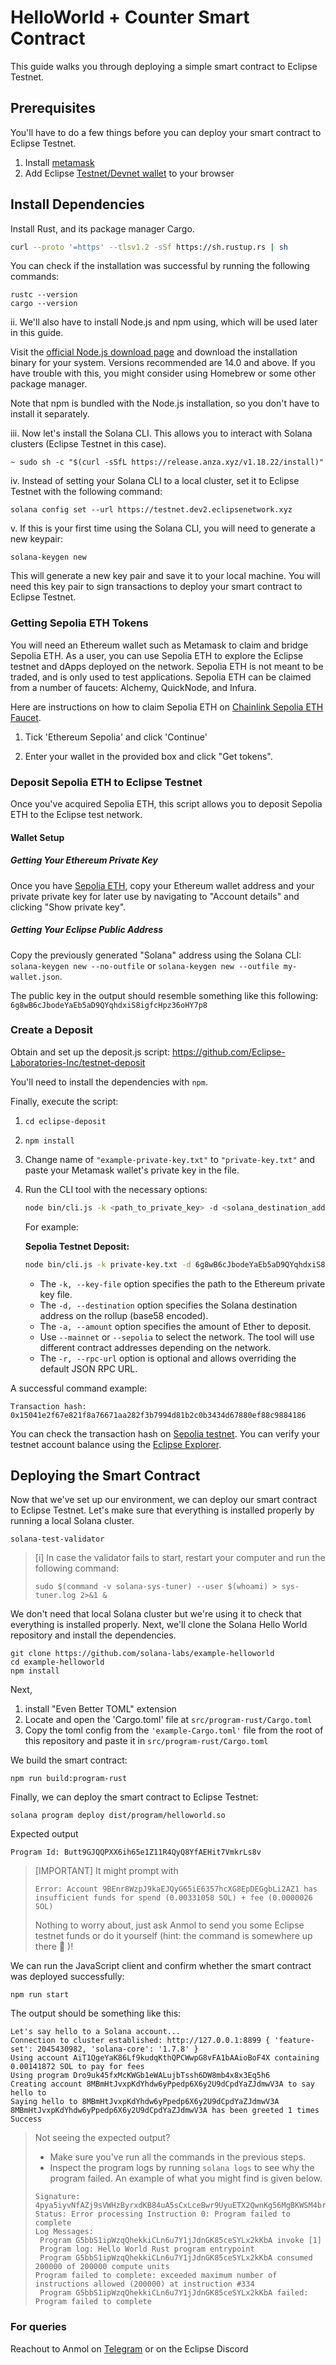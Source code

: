 # HelloWorld + Counter Smart Contract
This guide walks you through deploying a simple smart contract to Eclipse Testnet.

## Prerequisites
You'll have to do a few things before you can deploy your smart contract to Eclipse Testnet.

1. Install [metamask](https://metamask.io/download/)
2. Add Eclipse [Testnet/Devnet wallet](https://docs.eclipse.xyz/developers/wallet/testnet-and-devnet-wallets) to your browser 

## Install Dependencies
Install Rust, and its package manager Cargo.


```bash
curl --proto '=https' --tlsv1.2 -sSf https://sh.rustup.rs | sh
```

You can check if the installation was successful by running the following commands:

```
rustc --version
cargo --version
```

ii. We'll also have to install Node.js and npm using, which will be used later in this guide.

Visit the [official Node.js download page](https://arc.net/l/quote/lhmguvbu) and download the installation binary for your system. Versions recommended are 14.0 and above. If you have trouble with this, you might consider using Homebrew or some other package manager.

Note that npm is bundled with the Node.js installation, so you don't have to install it separately.

iii. Now let's install the Solana CLI. This allows you to interact with Solana clusters (Eclipse Testnet in this case).

```
~ sudo sh -c "$(curl -sSfL https://release.anza.xyz/v1.18.22/install)"
```

iv. Instead of setting your Solana CLI to a local cluster, set it to Eclipse Testnet with the following command:

```
solana config set --url https://testnet.dev2.eclipsenetwork.xyz
```

v. If this is your first time using the Solana CLI, you will need to generate a new keypair:

```
solana-keygen new
```

This will generate a new key pair and save it to your local machine. You will need this key pair to sign transactions to deploy your smart contract to Eclipse Testnet.

### Getting Sepolia ETH Tokens
You will need an Ethereum wallet such as Metamask to claim and bridge Sepolia ETH. As a user, you can use Sepolia ETH to explore the Eclipse testnet and dApps deployed on the network. Sepolia ETH is not meant to be traded, and is only used to test applications. Sepolia ETH can be claimed from a number of faucets: Alchemy, QuickNode, and Infura. 

Here are instructions on how to claim Sepolia ETH on [Chainlink Sepolia ETH Faucet](https://faucets.chain.link/sepolia). 

1. Tick 'Ethereum Sepolia' and click 'Continue'

2. Enter your wallet in the provided box and click "Get tokens".

### Deposit Sepolia ETH to Eclipse Testnet
Once you've acquired Sepolia ETH, this script allows you to deposit Sepolia ETH to the Eclipse test network.

#### Wallet Setup

##### Getting Your Ethereum Private Key
Once you have [Sepolia ETH](https://faucets.chain.link/sepolia), copy your Ethereum wallet address and your private private key for later use by navigating to "Account details" and clicking "Show private key".

##### Getting Your Eclipse Public Address
Copy the previously generated "Solana" address using the Solana CLI: ```solana-keygen new --no-outfile``` or ```solana-keygen new --outfile my-wallet.json```.

The public key in the output should resemble something like this following: ```6g8wB6cJbodeYaEb5aD9QYqhdxiS8igfcHpz36oHY7p8```

### Create a Deposit
Obtain and set up the deposit.js script: https://github.com/Eclipse-Laboratories-Inc/testnet-deposit

You'll need to install the dependencies with ```npm```.


Finally, execute the script:

1. ```cd eclipse-deposit```
2. ```npm install```
3. Change name of ``"example-private-key.txt"`` to ``"private-key.txt"`` and paste your Metamask wallet's private key in the file.
4. Run the CLI tool with the necessary options:
    ```bash
    node bin/cli.js -k <path_to_private_key> -d <solana_destination_address> -a <amount_in_ether> --mainnet|--sepolia 
    ```

   For example:

   **Sepolia Testnet Deposit:**
    ```bash
    node bin/cli.js -k private-key.txt -d 6g8wB6cJbodeYaEb5aD9QYqhdxiS8igfcHpz36oHY7p8 -a 0.004 --sepolia
    ```

   - The `-k, --key-file` option specifies the path to the Ethereum private key file.
   - The `-d, --destination` option specifies the Solana destination address on the rollup (base58 encoded).
   - The `-a, --amount` option specifies the amount of Ether to deposit.
   - Use `--mainnet` or `--sepolia` to select the network. The tool will use different contract addresses depending on the network.
   - The `-r, --rpc-url` option is optional and allows overriding the default JSON RPC URL.

A successful command example:

```Output
Transaction hash: 0x15041e2f67e821f8a76671aa282f3b7994d81b2c0b3434d67880ef88c9884186
```
You can check the transaction hash on [Sepolia testnet](https://sepolia.etherscan.io/).
You can verify your testnet account balance using the [Eclipse Explorer](https://explorer.dev.eclipsenetwork.xyz/?cluster=testnet).

## Deploying the Smart Contract​
Now that we've set up our environment, we can deploy our smart contract to Eclipse Testnet. Let's make sure that everything is installed properly by running a local Solana cluster.

```Copy
solana-test-validator
```
 
> [i] In case the validator fails to start, restart your computer and run the following command:
>```
>sudo $(command -v solana-sys-tuner) --user $(whoami) > sys-tuner.log 2>&1 &
>```
>

We don't need that local Solana cluster but we're using it to check that everything is installed properly. Next, we'll clone the Solana Hello World repository and install the dependencies.

```Copy
git clone https://github.com/solana-labs/example-helloworld
cd example-helloworld
npm install
```
Next, 
1. install "Even Better TOML" extension
2. Locate and open the 'Cargo.toml' file at ```src/program-rust/Cargo.toml```
3. Copy the toml config from the ```'example-Cargo.toml'``` file from the root of this repository and paste it in ```src/program-rust/Cargo.toml```

We build the smart contract:

```Copy
npm run build:program-rust
```

Finally, we can deploy the smart contract to Eclipse Testnet:

```Copy
solana program deploy dist/program/helloworld.so
```

Expected output
```
Program Id: Butt9GJQQPXX6ih65e1Z11R4QyQ8YfAEHit7VmkrLs8v
```
>[IMPORTANT]
> It might prompt with
>```
>Error: Account 9BEnr8WzpJ9kaEJQyG65iE6357hcXG8EpDEGgbLi2AZ1 has insufficient funds for spend (0.00331058 SOL) + fee (0.0000026 SOL)
>```
>
>Nothing to worry about, just ask Anmol to send you some Eclipse testnet funds or do it yourself (hint: the command is somewhere up there :eyes: )!

We can run the JavaScript client and confirm whether the smart contract was deployed successfully:

```Copy
npm run start
```

The output should be something like this:

```
Let's say hello to a Solana account...
Connection to cluster established: http://127.0.0.1:8899 { 'feature-set': 2045430982, 'solana-core': '1.7.8' }
Using account AiT1QgeYaK86Lf9kudqKthQPCWwpG8vFA1bAAioBoF4X containing 0.00141872 SOL to pay for fees
Using program Dro9uk45fxMcKWGb1eWALujbTssh6DW8mb4x8x3Eq5h6
Creating account 8MBmHtJvxpKdYhdw6yPpedp6X6y2U9dCpdYaZJdmwV3A to say hello to
Saying hello to 8MBmHtJvxpKdYhdw6yPpedp6X6y2U9dCpdYaZJdmwV3A
8MBmHtJvxpKdYhdw6yPpedp6X6y2U9dCpdYaZJdmwV3A has been greeted 1 times
Success
```

>Not seeing the expected output?
> - Make sure you've run all the commands in the previous steps.
> - Inspect the program logs by running ```solana logs``` to see why the program failed.
>An example of what you might find is given below.
>```Copy
>Signature: 4pya5iyvNfAZj9sVWHzByrxdKB84uA5sCxLceBwr9UyuETX2QwnKg56MgBKWSM4breVRzHmpb1EZQXFPPmJnEtsJ
>Status: Error processing Instruction 0: Program failed to complete
>Log Messages:
>  Program G5bbS1ipWzqQhekkiCLn6u7Y1jJdnGK85ceSYLx2kKbA invoke [1]
>  Program log: Hello World Rust program entrypoint
>  Program G5bbS1ipWzqQhekkiCLn6u7Y1jJdnGK85ceSYLx2kKbA consumed 200000 of 200000 compute units
>Program failed to complete: exceeded maximum number of instructions allowed (200000) at instruction #334
>  Program G5bbS1ipWzqQhekkiCLn6u7Y1jJdnGK85ceSYLx2kKbA failed: Program failed to complete
>  ```

### For queries
Reachout to Anmol on [Telegram](https://t.me/anmolaroraeth) or on the Eclipse Discord

